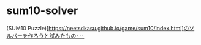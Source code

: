# sum10-solver

(SUM10 Puzzle)[https://neetsdkasu.github.io/game/sum10/index.html]のソルバーを作ろうと試みたもの･･･

